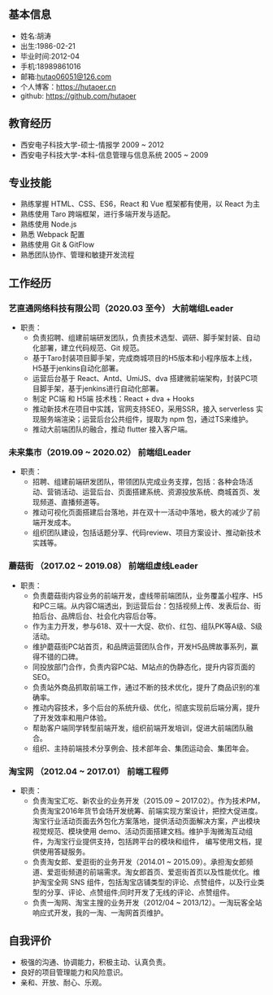 ## 基本信息
* 姓名:胡涛    
* 出生:1986-02-21 
* 毕业时间:2012-04 
* 手机:18989861016 
* 邮箱:hutao06051@126.com
* 个人博客：https://hutaoer.cn
* github: https://github.com/hutaoer

## 教育经历
* 西安电子科技大学-硕士-情报学 2009 ~ 2012
* 西安电子科技大学-本科-信息管理与信息系统 2005 ~ 2009

## 专业技能
* 熟练掌握 HTML、CSS、ES6，React 和 Vue 框架都有使⽤，以 React 为主
* 熟练使用 Taro 跨端框架，进行多端开发与适配。
* 熟练使用 Node.js
* 熟悉 Webpack 配置
* 熟练使用 Git & GitFlow
* 熟悉团队协作、管理和敏捷开发流程

## 工作经历

### 艺直通网络科技有限公司（2020.03 至今） 大前端组Leader
* 职责：
  - 负责招聘、组建前端研发团队，负责技术选型、调研、脚手架封装、自动化部署，建立代码规范、Git 规范。
  - 基于Taro封装项目脚手架，完成商城项目的H5版本和小程序版本上线，H5基于jenkins自动化部署。
  - 运营后台基于 React、Antd、UmiJS、dva 搭建微前端架构，封装PC项目脚手架，基于jenkins进行自动化部署。
  - 制定 PC端 和 H5端 技术栈：React + dva + Hooks
  - 推动新技术在项目中实践，官网支持SEO，采用SSR，接入 serverless 实现服务端渲染；运营后台公共组件，提取为 npm 包，通过TS来维护。
  - 推动大前端团队的融合，推动 flutter 接入客户端。

### 未来集市（2019.09 ~ 2020.02） 前端组Leader
* 职责：
  - 招聘、组建前端研发团队，带领团队完成业务支撑，包括：各种会场活动、营销活动、运营后台、页面搭建系统、资源投放系统、商城首页、发现频道、直播频道等。
  - 推动可视化页面搭建后台落地，并在双十一活动中落地，极大的减少了前端开发成本。
  - 组织团队建设，包括话题分享、代码review、项目方案设计、推动新技术实践等。

### 蘑菇街 （2017.02 ~ 2019.08） 前端组虚线Leader
* 职责：
  - 负责蘑菇街内容业务的前端开发，虚线带前端团队，业务覆盖小程序、H5和PC三端。从内容C端透出，到运营后台：包括视频上传、发表后台、街拍后台、品牌后台、社会化内容后台等。
  - 作为主力开发，参与618、双十一大促、砍价、红包、组队PK等A级、S级活动。
  - 维护蘑菇街PC站首页，和品牌运营团队合作，开发H5品牌故事系列，赢得不错的口碑。
  - 同投放部门合作，负责内容PC站、M站点的伪静态化，提升内容页面的SEO。
  - 负责站外商品抓取前端工作，通过不断的技术优化，提升了商品识别的准确率。
  - 推动内容技术，多个后台的系统升级、优化，彻底实现前后端分离，提升了开发效率和用户体验。
  - 帮助客户端同学转型前端开发，组织前端开发培训，促进大前端团队融合。
  - 组织、主持前端技术分享例会、技术部年会、集团运动会、集团年会。

### 淘宝网 （2012.04 ~ 2017.01） 前端工程师
* 职责：
  - 负责淘宝汇吃、新农业的业务开发（2015.09 ~ 2017.02）。作为技术PM，负责淘宝2016年货节会场开发统筹、前端实现方案设计，把控大促进度。淘宝行业活动页面去外包化方案落地，提供活动页面解决方案，产出模块视觉规范、模块使用 demo、活动页面搭建文档。维护手淘微淘互动组件，为淘宝行业提供支持，包括跨平台的模块和组件， 编写使用文档，提供使用答疑服务。
  - 负责淘女郎、爱逛街的业务开发（2014.01 ~ 2015.09）。承担淘女郎频道、爱逛街频道的前端需求。淘女郎首页、爱逛街首页以及性能优化。维护淘宝全网 SNS 组件，包括淘宝店铺类型的评论、点赞组件，以及行业类 型的分享、评论、点赞组件;同时开发了无线的评论、点赞组件。
  - 负责一淘网、淘宝主搜的业务开发（2012/04 ~ 2013/12）。一淘玩客全站响应式开发，我的一淘、一淘网首页维护。

## 自我评价
* 极强的沟通、协调能力，积极主动、认真负责。
* 良好的项目管理能力和风险意识。
* 亲和、开放、耐心、乐观。
